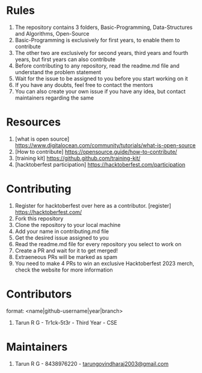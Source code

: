 # Rules

1. The repository contains 3 folders, Basic-Programming, Data-Structures and Algorithms, Open-Source
2. Basic-Programming is exclusively for first years, to enable them to contribute
3. The other two are exclusively for second years, third years and fourth years, but first years can also contribute
4. Before contributing to any repository, read the readme.md file and understand the problem statement
5. Wait for the issue to be assigned to you before you start working on it
6. If you have any doubts, feel free to contact the mentors
7. You can also create your own issue if you have any idea, but contact maintainers regarding the same

# Resources

1. [what is open source] https://www.digitalocean.com/community/tutorials/what-is-open-source
2. [How to contribute] https://opensource.guide/how-to-contribute/
3. [training kit] https://github.github.com/training-kit/
4. [hacktoberfest participation] https://hacktoberfest.com/participation

# Contributing

1. Register for hacktoberfest over here as a contributor. [register] https://hacktoberfest.com/
2. Fork this repository
3. Clone the repository to your local machine
4. Add your name in contributing.md file
5. Get the desired issue assigned to you
6. Read the readme.md file for every repository you select to work on
7. Create a PR and wait for it to get merged!
8. Extraeneous PRs will be marked as spam
9. You need to make 4 PRs to win an exclusive Hacktoberfest 2023 merch, check the website for more information

# Contributors

format: <name|github-username|year|branch>

1. Tarun R G - Tr1ck-5t3r - Third Year - CSE

# Maintainers

1. Tarun R G - 8438976220 - tarungovindharaj2003@gmail.com
